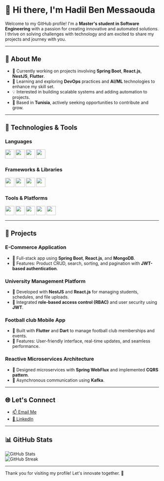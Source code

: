 # 👋 Hi there, I'm Hadil Ben Messaouda  

Welcome to my GitHub profile! I'm a **Master's student in Software Engineering** with a passion for creating innovative and automated solutions. I thrive on solving challenges with technology and am excited to share my projects and journey with you.

---

## 🌟 About Me  

- 🔭 Currently working on projects involving **Spring Boot**, **React.js**, **NestJS**, **Flutter**.  
- 🌱 Learning and exploring **DevOps** practices and **AI/ML** technologies to enhance my skill set.  
- 💡 Interested in building scalable systems and adding automation to projects.  
- 📌 Based in **Tunisia**, actively seeking opportunities to contribute and grow.

---

## 🔧 Technologies & Tools  

### **Languages**  
<img src="https://img.shields.io/badge/Java-007396?style=for-the-badge&logo=java&logoColor=white" height="30"/>  
<img src="https://img.shields.io/badge/JavaScript-F7DF1E?style=for-the-badge&logo=javascript&logoColor=black" height="30"/>  
<img src="https://img.shields.io/badge/TypeScript-3178C6?style=for-the-badge&logo=typescript&logoColor=white" height="30"/>  
<img src="https://img.shields.io/badge/Dart-0175C2?style=for-the-badge&logo=dart&logoColor=white" height="30"/>  

### **Frameworks & Libraries**  
<img src="https://img.shields.io/badge/Spring%20Boot-6DB33F?style=for-the-badge&logo=spring&logoColor=white" height="30"/>  
<img src="https://img.shields.io/badge/React-20232A?style=for-the-badge&logo=react&logoColor=61DAFB" height="30"/>  
<img src="https://img.shields.io/badge/NestJS-E0234E?style=for-the-badge&logo=nestjs&logoColor=white" height="30"/>  
<img src="https://img.shields.io/badge/Flutter-02569B?style=for-the-badge&logo=flutter&logoColor=white" height="30"/>  

### **Tools & Platforms**  
<img src="https://img.shields.io/badge/Docker-2496ED?style=for-the-badge&logo=docker&logoColor=white" height="30"/>  
<img src="https://img.shields.io/badge/PostgreSQL-4169E1?style=for-the-badge&logo=postgresql&logoColor=white" height="30"/>  
<img src="https://img.shields.io/badge/MongoDB-47A248?style=for-the-badge&logo=mongodb&logoColor=white" height="30"/>  
<img src="https://img.shields.io/badge/MySQL-4479A1?style=for-the-badge&logo=mysql&logoColor=white" height="30"/>  
<img src="https://img.shields.io/badge/Postman-FF6C37?style=for-the-badge&logo=postman&logoColor=white" height="30"/>  


---

## 🚀 Projects  

### **E-Commerce Application**  
- 🔹 Full-stack app using **Spring Boot**, **React.js**, and **MongoDB**.  
- 🔹 Features: Product CRUD, search, sorting, and pagination with **JWT-based authentication**.

### **University Management Platform**  
- 🔹 Developed with **NestJS** and **React.js** for managing students, schedules, and file uploads.  
- 🔹 Integrated **role-based access control (RBAC)** and user security using **JWT**.

### **Football club Mobile App**  
- 🔹 Built with **Flutter** and **Dart** to manage football club memberships and events.  
- 🔹 Features: User-friendly interface, real-time updates, and seamless performance.  

### **Reactive Microservices Architecture**  
- 🔹 Designed microservices with **Spring WebFlux** and implemented **CQRS pattern**.  
- 🔹 Asynchronous communication using **Kafka**.

---

## 🌐 Let's Connect  

- [📫 Email Me](mailto:hadilbenmessaouda11@gmail.com)  
- [💼 LinkedIn](https://www.linkedin.com/in/hadil-ben-messaouda/)  

---

## 📊 GitHub Stats  

![GitHub Stats](https://github-readme-stats.vercel.app/api?username=HadilBenMessaouda&show_icons=true&theme=radical)  
![GitHub Streak](https://github-readme-streak-stats.herokuapp.com/?user=HadilBenMessaouda&theme=radical)  

---

Thank you for visiting my profile! Let's innovate together. 🚀  
